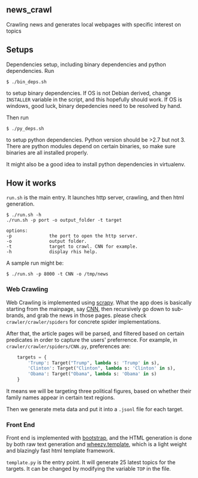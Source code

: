 ## news_crawl

Crawling news and generates local webpages with specific interest on topics 

## Setups

Dependencies setup, including binary dependencies and python dependencies. Run 

```
$ ./bin_deps.sh
```

to setup binary dependencies. If OS is not Debian derived, change `INSTALLER` variable in the script, and this
hopefully should work. If OS is windows, good luck, binary depedencies need to be resolved by hand.

Then run

```
$ ./py_deps.sh
```

to setup python dependencies. Python version should be >2.7 but not 3. There are python modules depend on certain
binaries, so make sure binaries are all installed properly.

It might also be a good idea to install python dependencies in virtualenv.

## How it works

`run.sh` is the main entry. It launches http server, crawling, and then html generation.

```
$ ./run.sh -h
./run.sh -p port -o output_folder -t target

options:
-p              the port to open the http server.
-o              output folder.
-t              target to crawl. CNN for example.
-h              display rhis help.

```

A sample run might be:

```
$ ./run.sh -p 8000 -t CNN -o /tmp/news
```

### Web Crawling

Web Crawling is implemented using [scrapy](https://scrapy.org/). What the app does is basically starting from the
mainpage, say [CNN](http://cnn.com), then recursively go down to sub-brands, and grab the news in those pages. please
check `crawler/crawler/spiders` for concrete spider implementations.

After that, the article pages will be parsed, and filtered based on certain predicates in order to capture the users'
preferrence. For example, in `crawler/crawler/spiders/CNN.py`, preferences are:

```python
    targets = {
        'Trump': Target("Trump", lambda s: 'Trump' in s),
        'Clinton': Target("Clinton", lambda s: 'Clinton' in s),
        'Obama': Target("Obama", lambda s: 'Obama' in s)
    }
```

It means we will be targeting three political figures, based on whether their family names appear in certain text
regions.

Then we generate meta data and put it into a `.jsonl` file for each target.

### Front End

Front end is implemented with [bootstrap](http://getbootstrap.com/), and the HTML generation is done by both raw text
generation and [wheezy.template](https://pypi.python.org/pypi/wheezy.template), which is a light weight and blazingly
fast html template framework.

`template.py` is the entry point. It will generate 25 latest topics for the targets. It can be changed by modifying the
variable `TOP` in the file.
